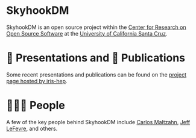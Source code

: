 <!--
**skyhookdm/.github** is a ✨ _special_ ✨ repository because its `profile/README.md` (this file) appears on the organization's GitHub profile.
-->

# SkyhookDM

SkyhookDM is an open source project within the [Center for Research on Open Source Software][web-cross] at the [University of California Santa Cruz][web-ucsc].

# 🎤 Presentations and 📝 Publications
Some recent presentations and publications can be found on the [project page hosted by iris-hep][proj-skyhookdm].

# 🧑‍🤝‍🧑 People
A few of the key people behind SkyhookDM include [Carlos Maltzahn][people-maltzahn], [Jeff LeFevre][people-lefevre], and others.


<!-- Resources -->
[web-cross]:       https://cross.ucsc.edu/
[web-ucsc]:        https://www.ucsc.edu/

[proj-skyhookdm]:  https://iris-hep.org/projects/skyhookdm.html

[people-maltzahn]: https://users.soe.ucsc.edu/~carlosm/dev/
[people-lefevre]:  https://users.soe.ucsc.edu/~jlefevre/

[community-arrow]: https://arrow.apache.org/community/

